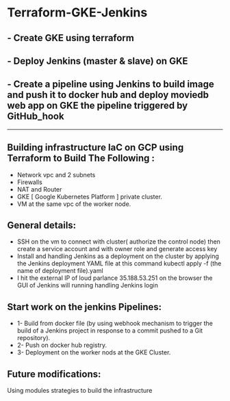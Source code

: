 # Terraform-GKE-Jenkins
## - Create GKE using terraform

## - Deploy Jenkins (master & slave) on GKE

## - Create a pipeline using Jenkins to build image and push it to docker hub and deploy moviedb web app on GKE the pipeline triggered by GitHub_hook
_____________________________________________________________________________________________________________
## Building infrastructure IaC on GCP using Terraform to Build The Following : 
* Network 
vpc and 2 subnets  
* Firewalls 
* NAT  and Router
* GKE [ Google Kubernetes Platform ] 
 private cluster. 
* VM
at the same vpc of the worker node.
## General details:
* SSH on the vm to connect with cluster( authorize the control node)
then create a service account and with owner role and generate access key
* Install and handling Jenkins as a deployment on the cluster by applying the Jenkins deployment YAML file
at this command
kubectl apply -f (the name of deployment file).yaml
* I hit the external IP of loud parlance 35.188.53.251 on the browser the GUI of Jenkins will running
handling Jenkins login
## Start work on the jenkins Pipelines:
* 1- Build from docker file (by using webhook mechanism to trigger the build of a Jenkins project in response to a commit pushed to a Git repository).
* 2- Push on docker hub registry.
* 3- Deployment on the worker nods at the GKE Cluster.
## Future modifications:
 Using modules strategies to build the infrastructure 



